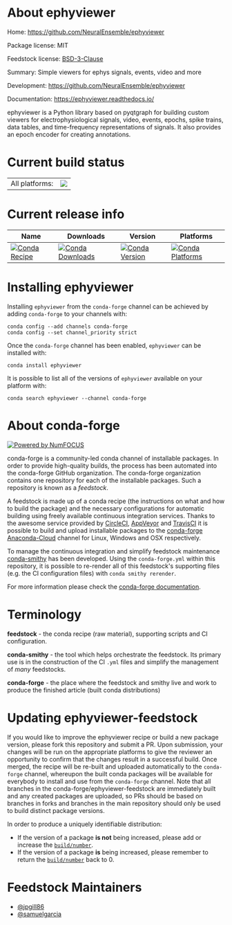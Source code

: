 About ephyviewer
================

Home: https://github.com/NeuralEnsemble/ephyviewer

Package license: MIT

Feedstock license: [BSD-3-Clause](https://github.com/conda-forge/ephyviewer-feedstock/blob/master/LICENSE.txt)

Summary: Simple viewers for ephys signals, events, video and more

Development: https://github.com/NeuralEnsemble/ephyviewer

Documentation: https://ephyviewer.readthedocs.io/

ephyviewer is a Python library based on pyqtgraph for building custom
viewers for electrophysiological signals, video, events, epochs, spike
trains, data tables, and time-frequency representations of signals. It also
provides an epoch encoder for creating annotations.


Current build status
====================


<table><tr><td>All platforms:</td>
    <td>
      <a href="https://dev.azure.com/conda-forge/feedstock-builds/_build/latest?definitionId=8410&branchName=master">
        <img src="https://dev.azure.com/conda-forge/feedstock-builds/_apis/build/status/ephyviewer-feedstock?branchName=master">
      </a>
    </td>
  </tr>
</table>

Current release info
====================

| Name | Downloads | Version | Platforms |
| --- | --- | --- | --- |
| [![Conda Recipe](https://img.shields.io/badge/recipe-ephyviewer-green.svg)](https://anaconda.org/conda-forge/ephyviewer) | [![Conda Downloads](https://img.shields.io/conda/dn/conda-forge/ephyviewer.svg)](https://anaconda.org/conda-forge/ephyviewer) | [![Conda Version](https://img.shields.io/conda/vn/conda-forge/ephyviewer.svg)](https://anaconda.org/conda-forge/ephyviewer) | [![Conda Platforms](https://img.shields.io/conda/pn/conda-forge/ephyviewer.svg)](https://anaconda.org/conda-forge/ephyviewer) |

Installing ephyviewer
=====================

Installing `ephyviewer` from the `conda-forge` channel can be achieved by adding `conda-forge` to your channels with:

```
conda config --add channels conda-forge
conda config --set channel_priority strict
```

Once the `conda-forge` channel has been enabled, `ephyviewer` can be installed with:

```
conda install ephyviewer
```

It is possible to list all of the versions of `ephyviewer` available on your platform with:

```
conda search ephyviewer --channel conda-forge
```


About conda-forge
=================

[![Powered by NumFOCUS](https://img.shields.io/badge/powered%20by-NumFOCUS-orange.svg?style=flat&colorA=E1523D&colorB=007D8A)](http://numfocus.org)

conda-forge is a community-led conda channel of installable packages.
In order to provide high-quality builds, the process has been automated into the
conda-forge GitHub organization. The conda-forge organization contains one repository
for each of the installable packages. Such a repository is known as a *feedstock*.

A feedstock is made up of a conda recipe (the instructions on what and how to build
the package) and the necessary configurations for automatic building using freely
available continuous integration services. Thanks to the awesome service provided by
[CircleCI](https://circleci.com/), [AppVeyor](https://www.appveyor.com/)
and [TravisCI](https://travis-ci.com/) it is possible to build and upload installable
packages to the [conda-forge](https://anaconda.org/conda-forge)
[Anaconda-Cloud](https://anaconda.org/) channel for Linux, Windows and OSX respectively.

To manage the continuous integration and simplify feedstock maintenance
[conda-smithy](https://github.com/conda-forge/conda-smithy) has been developed.
Using the ``conda-forge.yml`` within this repository, it is possible to re-render all of
this feedstock's supporting files (e.g. the CI configuration files) with ``conda smithy rerender``.

For more information please check the [conda-forge documentation](https://conda-forge.org/docs/).

Terminology
===========

**feedstock** - the conda recipe (raw material), supporting scripts and CI configuration.

**conda-smithy** - the tool which helps orchestrate the feedstock.
                   Its primary use is in the construction of the CI ``.yml`` files
                   and simplify the management of *many* feedstocks.

**conda-forge** - the place where the feedstock and smithy live and work to
                  produce the finished article (built conda distributions)


Updating ephyviewer-feedstock
=============================

If you would like to improve the ephyviewer recipe or build a new
package version, please fork this repository and submit a PR. Upon submission,
your changes will be run on the appropriate platforms to give the reviewer an
opportunity to confirm that the changes result in a successful build. Once
merged, the recipe will be re-built and uploaded automatically to the
`conda-forge` channel, whereupon the built conda packages will be available for
everybody to install and use from the `conda-forge` channel.
Note that all branches in the conda-forge/ephyviewer-feedstock are
immediately built and any created packages are uploaded, so PRs should be based
on branches in forks and branches in the main repository should only be used to
build distinct package versions.

In order to produce a uniquely identifiable distribution:
 * If the version of a package **is not** being increased, please add or increase
   the [``build/number``](https://docs.conda.io/projects/conda-build/en/latest/resources/define-metadata.html#build-number-and-string).
 * If the version of a package **is** being increased, please remember to return
   the [``build/number``](https://docs.conda.io/projects/conda-build/en/latest/resources/define-metadata.html#build-number-and-string)
   back to 0.

Feedstock Maintainers
=====================

* [@jpgill86](https://github.com/jpgill86/)
* [@samuelgarcia](https://github.com/samuelgarcia/)

